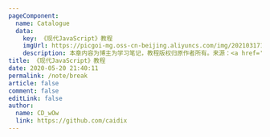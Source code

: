 ```yaml
---
pageComponent: 
  name: Catalogue
  data: 
    key: 《现代JavaScript》教程
    imgUrl: https://picgoi-mg.oss-cn-beijing.aliyuncs.com/img/20210317164535.png
    description: 本章内容为博主为学习笔记，教程版权归原作者所有。来源：<a href='https://zh.javascript.info/' target='_blank'>现代JavaScript教程</a>
title: 《现代JavaScript》教程
date: 2020-05-20 21:40:11
permalink: /note/break
article: false
comment: false
editLink: false
author: 
  name: CD_wOw
  link: https://github.com/caidix
---
```

